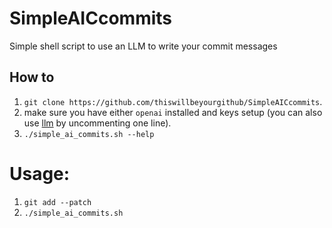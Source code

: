 # SimpleAICcommits
Simple shell script to use an LLM to write your commit messages

## How to
1. `git clone https://github.com/thiswillbeyourgithub/SimpleAICcommits`.
2. make sure you have either `openai` installed and keys setup (you can also use [llm](https://github.com/simonw/llm) by uncommenting one line).
3. `./simple_ai_commits.sh --help`

# Usage:
1. `git add --patch`
2. `./simple_ai_commits.sh`
